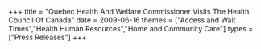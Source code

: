+++
title = "Quebec Health And Welfare Commissioner Visits The Health Council Of Canada"
date = 2009-06-16
themes = ["Access and Wait Times","Health Human Resources","Home and Community Care"]
types = ["Press Releases"]
+++
